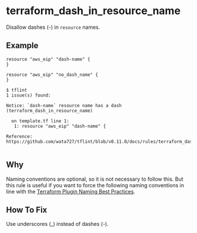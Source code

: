 # terraform_dash_in_resource_name

Disallow dashes (-) in `resource` names.

## Example

```hcl
resource "aws_eip" "dash-name" {
}

resource "aws_eip" "no_dash_name" {
}
```

```
$ tflint
1 issue(s) found:

Notice: `dash-name` resource name has a dash (terraform_dash_in_resource_name)

  on template.tf line 1:
   1: resource "aws_eip" "dash-name" {

Reference: https://github.com/wata727/tflint/blob/v0.11.0/docs/rules/terraform_dash_in_resource_name.md
 
```

## Why

Naming conventions are optional, so it is not necessary to follow this. But this rule is useful if you want to force the following naming conventions in line with the [Terraform Plugin Naming Best Practices](https://www.terraform.io/docs/extend/best-practices/naming.html).

## How To Fix

Use underscores (_) instead of dashes (-).
